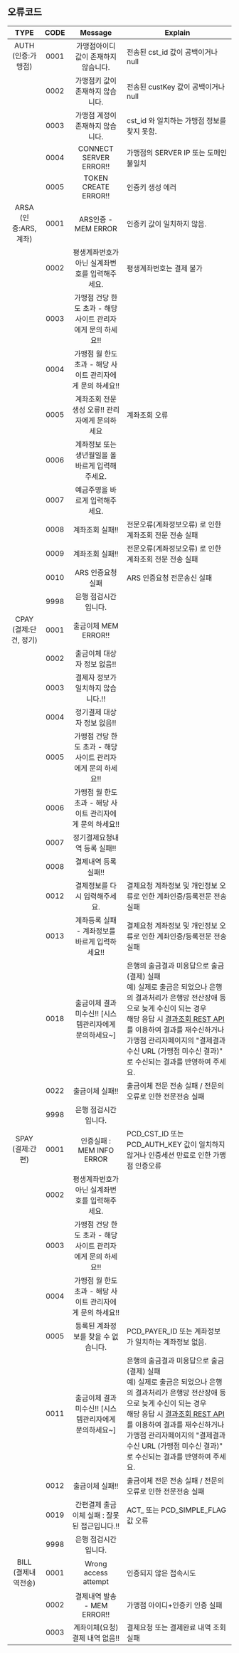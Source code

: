 ## 오류코드 
TYPE | CODE | Message | Explain
:----: | :----: | :----: | ----
AUTH<br>(인증:가맹점) | 0001 | 가맹점아이디 값이 존재하지 않습니다. | 전송된 cst_id 값이 공백이거나 null
| | 0002 | 가맹점키 값이 존재하지 않습니다. | 전송된 custKey 값이 공백이거나 null 
| | 0003 | 가맹점 계정이 존재하지 않습니다. | cst_id 와 일치하는 가맹점 정보를 찾지 못함.
| | 0004 | CONNECT SERVER ERROR!! | 가맹점의 SERVER IP 또는 도메인 불일치
| | 0005 | TOKEN CREATE ERROR!! | 인증키 생성 에러
ARSA<br>(인증:ARS, 계좌) | 0001 | ARS인증 - MEM ERROR | 인증키 값이 일치하지 않음.
| | 0002 | 평생계좌번호가 아닌 실계좌번호를 입력해주세요. | 평생계좌번호는 결제 불가 
| | 0003 | 가맹점 건당 한도 초과 - 해당 사이트 관리자에게 문의 하세요!! | | 
| | 0004 | 가맹점 월 한도 초과 - 해당 사이트 관리자에게 문의 하세요!! | | 
| | 0005 | 계좌조회 전문생성 오류!! 관리자에게 문의하세요 | 계좌조회 오류 |
| | 0006 | 계좌정보 또는 생년월일을 올바르게 입력해주세요. | | 
| | 0007 | 예금주명을 바르게 입력해주세요. | |
| | 0008 | 계좌조회 실패!! | 전문오류(계좌정보오류) 로 인한 계좌조회 전문 전송 실패
| | 0009 | 계좌조회 실패!! | 전문오류(계좌정보오류) 로 인한 계좌조회 전문 전송 실패
| | 0010 | ARS 인증요청 실패 | ARS 인증요청 전문송신 실패
| | 9998 | 은행 점검시간입니다. | |
CPAY<br>(결제:단건, 정기) | 0001 | 출금이체 MEM ERROR!! | |
| | 0002 | 출금이체 대상자 정보 없음!! | | 
| | 0003 | 결제자 정보가 일치하지 않습니다.!! | |
| | 0004 | 정기결제 대상자 정보 없음!! | | 
| | 0005 | 가맹점 건당 한도 초과 - 해당 사이트 관리자에게 문의 하세요!! | |
| | 0006 | 가맹점 월 한도 초과 - 해당 사이트 관리자에게 문의 하세요!! | | 
| | 0007 | 정기결제요청내역 등록 실패!! | |
| | 0008 | 결제내역 등록 실패!! | | 
| | 0012 | 결제정보를 다시 입력해주세요. | 결제요청 계좌정보 및 개인정보 오류로 인한 계좌인증/등록전문 전송 실패
| | 0013 | 계좌등록 실패 - 계좌정보를 바르게 입력하세요!! | 결제요청 계좌정보 및 개인정보 오류로 인한 계좌인증/등록전문 전송 실패
| | 0018 | 출금이체 결과 미수신!! [시스템관리자에게 문의하세요~] | 은행의 출금결과 미응답으로 출금(결제) 실패 <br> 예) 실제로 출금은 되었으나 은행의 결과처리가 은행망 전산장애 등으로 늦게 수신이 되는 경우 <br> 해당 응답 시 [결과조회 REST API](../../../#결제결과-조회)를 이용하여 결과를 재수신하거나 가맹점 관리자페이지의 "결제결과 수신 URL (가맹점 미수신 결과)" 로 수신되는 결과를 반영하여 주세요.
| | 0022 | 출금이체 실패!! | 출금이체 전문 전송 실패 / 전문의 오류로 인한 전문전송 실패
| | 9998 | 은행 점검시간입니다. | |
SPAY<br>(결제:간편) | 0001 | 인증실패 : MEM INFO ERROR | PCD_CST_ID 또는 PCD_AUTH_KEY 값이 일치하지 않거나 인증세션 만료로 인한 가맹점 인증오류
| | 0002 | 평생계좌번호가 아닌 실계좌번호를 입력해주세요. | | 
| | 0003 | 가맹점 건당 한도 초과 - 해당 사이트 관리자에게 문의 하세요!! | |
| | 0004 | 가맹점 월 한도 초과 - 해당 사이트 관리자에게 문의 하세요!! | | 
| | 0005 | 등록된 계좌정보를 찾을 수 없습니다. | PCD_PAYER_ID 또는 계좌정보 가 일치하는 계좌정보 없음.
| | 0011 | 출금이체 결과 미수신!! [시스템관리자에게 문의하세요~] | 은행의 출금결과 미응답으로 출금(결제) 실패 <br> 예) 실제로 출금은 되었으나 은행의 결과처리가 은행망 전산장애 등으로 늦게 수신이 되는 경우 <br> 해당 응답 시 [결과조회 REST API](../../../#결제결과-조회)를 이용하여 결과를 재수신하거나 가맹점 관리자페이지의 "결제결과 수신 URL (가맹점 미수신 결과)" 로 수신되는 결과를 반영하여 주세요.
| | 0012 | 출금이체 실패!! | 출금이체 전문 전송 실패 / 전문의 오류로 인한 전문전송 실패
| | 0019 | 간편결제 출금이체 실패 : 잘못된 접근입니다.!! | ACT_ 또는 PCD_SIMPLE_FLAG 값 오류
| | 9998 | 은행 점검시간입니다. | |
BILL<br>(결제내역전송) | 0001 | Wrong access attempt | 인증되지 않은 접속시도
| | 0002 | 결제내역 발송 - MEM ERROR!! | 가맹점 아이디+인증키 인증 실패
| | 0003 | 계좌이체(요청)결제 내역 없음!! | 결제요청 또는 결제완료 내역 조회 실패
